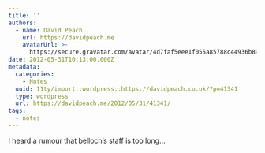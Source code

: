 ```yaml
---
title: ''
authors:
  - name: David Peach
    url: https://davidpeach.me
    avatarUrl: >-
      https://secure.gravatar.com/avatar/4d7faf5eee1f055a85788c44936b8995eaab6dfb004e7854ec747ccb272e91ee?s=96&d=mm&r=g
date: 2012-05-31T10:13:00.000Z
metadata:
  categories:
    - Notes
  uuid: 11ty/import::wordpress::https://davidpeach.co.uk/?p=41341
  type: wordpress
  url: https://davidpeach.me/2012/05/31/41341/
tags:
  - notes
---
```

I heard a rumour that belloch’s staff is too long…
